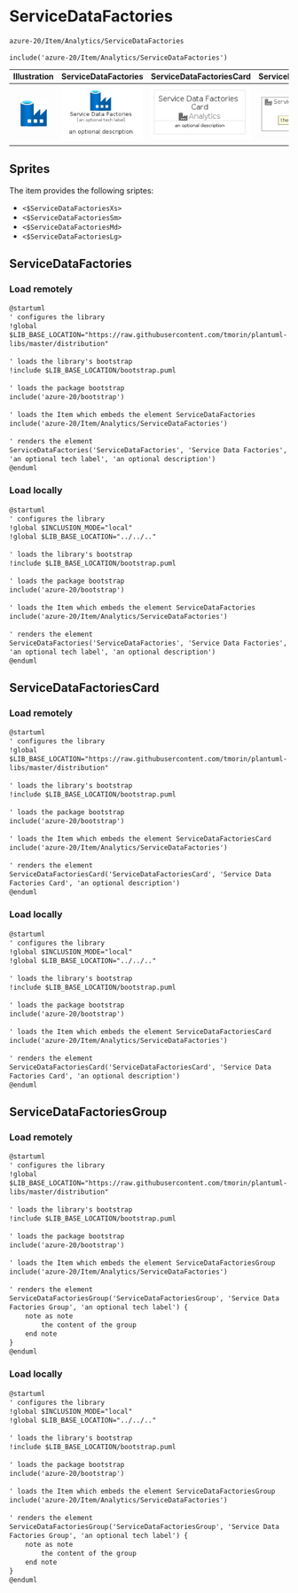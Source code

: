 # ServiceDataFactories


```text
azure-20/Item/Analytics/ServiceDataFactories
```

```text
include('azure-20/Item/Analytics/ServiceDataFactories')
```



| Illustration | ServiceDataFactories | ServiceDataFactoriesCard | ServiceDataFactoriesGroup |
| :---: | :---: | :---: | :---: |
| ![illustration for Illustration](../../../azure-20/Item/Analytics/ServiceDataFactories.png) | ![illustration for ServiceDataFactories](../../../azure-20/Item/Analytics/ServiceDataFactories.Local.png) | ![illustration for ServiceDataFactoriesCard](../../../azure-20/Item/Analytics/ServiceDataFactoriesCard.Local.png) | ![illustration for ServiceDataFactoriesGroup](../../../azure-20/Item/Analytics/ServiceDataFactoriesGroup.Local.png) |



## Sprites
The item provides the following sriptes:

- `<$ServiceDataFactoriesXs>`
- `<$ServiceDataFactoriesSm>`
- `<$ServiceDataFactoriesMd>`
- `<$ServiceDataFactoriesLg>`





## ServiceDataFactories

### Load remotely
```plantuml
@startuml
' configures the library
!global $LIB_BASE_LOCATION="https://raw.githubusercontent.com/tmorin/plantuml-libs/master/distribution"

' loads the library's bootstrap
!include $LIB_BASE_LOCATION/bootstrap.puml

' loads the package bootstrap
include('azure-20/bootstrap')

' loads the Item which embeds the element ServiceDataFactories
include('azure-20/Item/Analytics/ServiceDataFactories')

' renders the element
ServiceDataFactories('ServiceDataFactories', 'Service Data Factories', 'an optional tech label', 'an optional description')
@enduml
```

### Load locally
```plantuml
@startuml
' configures the library
!global $INCLUSION_MODE="local"
!global $LIB_BASE_LOCATION="../../.."

' loads the library's bootstrap
!include $LIB_BASE_LOCATION/bootstrap.puml

' loads the package bootstrap
include('azure-20/bootstrap')

' loads the Item which embeds the element ServiceDataFactories
include('azure-20/Item/Analytics/ServiceDataFactories')

' renders the element
ServiceDataFactories('ServiceDataFactories', 'Service Data Factories', 'an optional tech label', 'an optional description')
@enduml
```

## ServiceDataFactoriesCard

### Load remotely
```plantuml
@startuml
' configures the library
!global $LIB_BASE_LOCATION="https://raw.githubusercontent.com/tmorin/plantuml-libs/master/distribution"

' loads the library's bootstrap
!include $LIB_BASE_LOCATION/bootstrap.puml

' loads the package bootstrap
include('azure-20/bootstrap')

' loads the Item which embeds the element ServiceDataFactoriesCard
include('azure-20/Item/Analytics/ServiceDataFactories')

' renders the element
ServiceDataFactoriesCard('ServiceDataFactoriesCard', 'Service Data Factories Card', 'an optional description')
@enduml
```

### Load locally
```plantuml
@startuml
' configures the library
!global $INCLUSION_MODE="local"
!global $LIB_BASE_LOCATION="../../.."

' loads the library's bootstrap
!include $LIB_BASE_LOCATION/bootstrap.puml

' loads the package bootstrap
include('azure-20/bootstrap')

' loads the Item which embeds the element ServiceDataFactoriesCard
include('azure-20/Item/Analytics/ServiceDataFactories')

' renders the element
ServiceDataFactoriesCard('ServiceDataFactoriesCard', 'Service Data Factories Card', 'an optional description')
@enduml
```

## ServiceDataFactoriesGroup

### Load remotely
```plantuml
@startuml
' configures the library
!global $LIB_BASE_LOCATION="https://raw.githubusercontent.com/tmorin/plantuml-libs/master/distribution"

' loads the library's bootstrap
!include $LIB_BASE_LOCATION/bootstrap.puml

' loads the package bootstrap
include('azure-20/bootstrap')

' loads the Item which embeds the element ServiceDataFactoriesGroup
include('azure-20/Item/Analytics/ServiceDataFactories')

' renders the element
ServiceDataFactoriesGroup('ServiceDataFactoriesGroup', 'Service Data Factories Group', 'an optional tech label') {
    note as note
        the content of the group
    end note
}
@enduml
```

### Load locally
```plantuml
@startuml
' configures the library
!global $INCLUSION_MODE="local"
!global $LIB_BASE_LOCATION="../../.."

' loads the library's bootstrap
!include $LIB_BASE_LOCATION/bootstrap.puml

' loads the package bootstrap
include('azure-20/bootstrap')

' loads the Item which embeds the element ServiceDataFactoriesGroup
include('azure-20/Item/Analytics/ServiceDataFactories')

' renders the element
ServiceDataFactoriesGroup('ServiceDataFactoriesGroup', 'Service Data Factories Group', 'an optional tech label') {
    note as note
        the content of the group
    end note
}
@enduml
```

